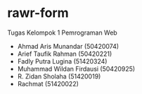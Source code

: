# rawr-form
Tugas Kelompok 1 Pemrograman Web

+ Ahmad Aris Munandar (50420074)
+ Arief Taufik Rahman (50420221)
+ Fadly Putra Lugina (51420324)
+ Muhammad Wildan Firdausi (50420925)
+ R. Zidan Sholaha (51420019)
+ Rachmat (51420022)
